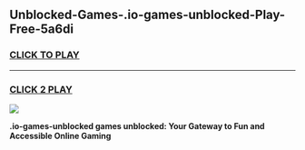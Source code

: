 
## Unblocked-Games-.io-games-unblocked-Play-Free-5a6di
<h3>
<a href="https://premium76.site?title=.io-games-unblocked&ref=10A">CLICK TO PLAY</a></h3>
<hr>

<h3>
<a href="https://premium76.site?title=.io-games-unblocked&ref=10A">CLICK 2 PLAY</a>
  
</h3>

<a href="https://premium76.site?title=.io-games-unblocked&ref=10A"><img src="https://clearcache.store/games.png"></a>


**.io-games-unblocked games unblocked: Your Gateway to Fun and Accessible Online Gaming**
